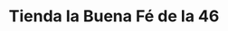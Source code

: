 ---
title: "Tienda la Buena Fé de la 46"
url: /barranquilla/tienda-la-buena-fe-de-la-46/
shop: Lebensmittel
---